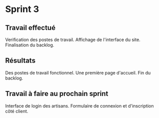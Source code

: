 # Sprint 3

## Travail effectué
Verification des postes de travail.
Affichage de l'interface du site.
Finalisation du backlog.

## Résultats
Des postes de travail fonctionnel.
Une première page d'accueil.
Fin du backlog.

## Travail à faire au prochain sprint
Interface de login des artisans.
Formulaire de connexion et d'inscription côté client.
